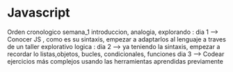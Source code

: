 # Javascript



Orden cronologico
semana_1
introduccion, analogia, explorando : dia 1 --> Conocer JS , como es su sintaxis, empezar a adaptarlos al lenguaje a traves de un taller explorativo
logica : dia 2 --> ya teniendo la sintaxis, empezar a recordar lo listas,objetos, bucles, condicionales, funciones
dia 3 --> Codear ejercicios más complejos usando las herramientas aprendidas previamente